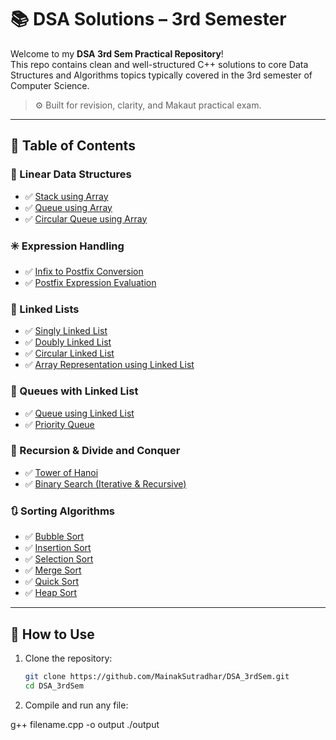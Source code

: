 # 📚 DSA Solutions – 3rd Semester

Welcome to my **DSA 3rd Sem Practical Repository**!  
This repo contains clean and well-structured C++ solutions to core Data Structures and Algorithms topics typically covered in the 3rd semester of Computer Science.

> ⚙️ Built for revision, clarity, and Makaut practical exam.

---

## 📌 Table of Contents

### 🔁 Linear Data Structures
- ✅ [Stack using Array](./Stack_Using_Array.cpp)
- ✅ [Queue using Array](./Queue_Using_Array.cpp)
- ✅ [Circular Queue using Array](./Circular_Queue_Using_Array.cpp)

### ✳️ Expression Handling
- ✅ [Infix to Postfix Conversion](./Infix_To_Postfix.cpp)
- ✅ [Postfix Expression Evaluation](./Postfix_Evaluation.cpp)

### 🔗 Linked Lists
- ✅ [Singly Linked List](./Singly_Linked_List.cpp)
- ✅ [Doubly Linked List](./Doubly_Linked_List.cpp)
- ✅ [Circular Linked List](./Circular_Linked_List.cpp)
- ✅ [Array Representation using Linked List](./Array_Using_Linked_List.cpp)

### 🧺 Queues with Linked List
- ✅ [Queue using Linked List](./Queue_Using_Linked_List.cpp)
- ✅ [Priority Queue](./Priority_Queue.cpp)

### 🧠 Recursion & Divide and Conquer
- ✅ [Tower of Hanoi](./Tower_Of_Hanoi.cpp)
- ✅ [Binary Search (Iterative & Recursive)](./Binary_Search.cpp)

### 🔃 Sorting Algorithms
- ✅ [Bubble Sort](./Bubble_Sort.cpp)
- ✅ [Insertion Sort](./Insertion_Sort.cpp)
- ✅ [Selection Sort](./Selection_Sort.cpp)
- ✅ [Merge Sort](./Merge_Sort.cpp)
- ✅ [Quick Sort](./Quick_Sort.cpp)
- ✅ [Heap Sort](./Heap_Sort.cpp)

---

## 🚀 How to Use

1. Clone the repository:
   ```bash
   git clone https://github.com/MainakSutradhar/DSA_3rdSem.git
   cd DSA_3rdSem

2. Compile and run any file:

  g++ filename.cpp -o output
  ./output

